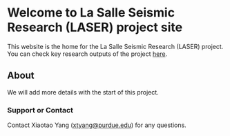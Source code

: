 # Welcome to La Salle Seismic Research (LASER) project site

This website is the home for the La Salle Seismic Research (LASER) project. You can check key research outputs of the project [here](research.md).

## About
We will add more details with the start of this project.

### Support or Contact

Contact Xiaotao Yang (xtyang@purdue.edu) for any questions.
